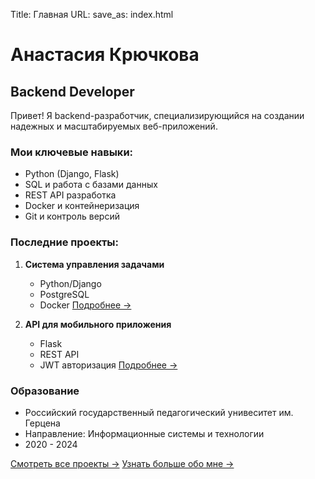 Title: Главная
URL:
save_as: index.html

# Анастасия Крючкова
## Backend Developer

Привет! Я backend-разработчик, специализирующийся на создании надежных и масштабируемых веб-приложений.

### Мои ключевые навыки:
- Python (Django, Flask)
- SQL и работа с базами данных
- REST API разработка
- Docker и контейнеризация
- Git и контроль версий

### Последние проекты:
1. **Система управления задачами**
   - Python/Django
   - PostgreSQL
   - Docker
   [Подробнее →](/pages/projects.html)

2. **API для мобильного приложения**
   - Flask
   - REST API
   - JWT авторизация
   [Подробнее →](/pages/projects.html)

### Образование
- Российский государственный педагогический унивеситет им. Герцена
- Направление: Информационные системы и технологии
- 2020 - 2024

[Смотреть все проекты →](/pages/projects.html)
[Узнать больше обо мне →](/pages/about.html)